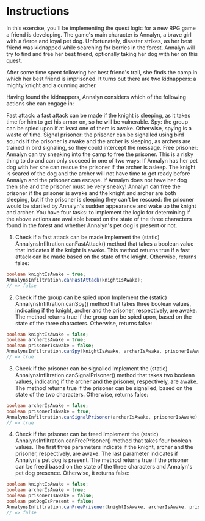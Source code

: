# Instructions
In this exercise, you'll be implementing the quest logic for a new RPG game a friend is developing. The game's main character is Annalyn, a brave girl with a fierce and loyal pet dog. Unfortunately, disaster strikes, as her best friend was kidnapped while searching for berries in the forest. Annalyn will try to find and free her best friend, optionally taking her dog with her on this quest.

After some time spent following her best friend's trail, she finds the camp in which her best friend is imprisoned. It turns out there are two kidnappers: a mighty knight and a cunning archer.

Having found the kidnappers, Annalyn considers which of the following actions she can engage in:

Fast attack: a fast attack can be made if the knight is sleeping, as it takes time for him to get his armor on, so he will be vulnerable.
Spy: the group can be spied upon if at least one of them is awake. Otherwise, spying is a waste of time.
Signal prisoner: the prisoner can be signalled using bird sounds if the prisoner is awake and the archer is sleeping, as archers are trained in bird signaling, so they could intercept the message.
Free prisoner: Annalyn can try sneaking into the camp to free the prisoner. This is a risky thing to do and can only succeed in one of two ways:
If Annalyn has her pet dog with her she can rescue the prisoner if the archer is asleep. The knight is scared of the dog and the archer will not have time to get ready before Annalyn and the prisoner can escape.
If Annalyn does not have her dog then she and the prisoner must be very sneaky! Annalyn can free the prisoner if the prisoner is awake and the knight and archer are both sleeping, but if the prisoner is sleeping they can't be rescued: the prisoner would be startled by Annalyn's sudden appearance and wake up the knight and archer.
You have four tasks: to implement the logic for determining if the above actions are available based on the state of the three characters found in the forest and whether Annalyn's pet dog is present or not.

1. Check if a fast attack can be made
Implement the (static) AnnalynsInfiltration.canFastAttack() method that takes a boolean value that indicates if the knight is awake. This method returns true if a fast attack can be made based on the state of the knight. Otherwise, returns false:
```java
boolean knightIsAwake = true;
AnnalynsInfiltration.canFastAttack(knightIsAwake);
// => false
```
2. Check if the group can be spied upon
Implement the (static) AnnalynsInfiltration.canSpy() method that takes three boolean values, indicating if the knight, archer and the prisoner, respectively, are awake. The method returns true if the group can be spied upon, based on the state of the three characters. Otherwise, returns false:
```java
boolean knightIsAwake = false;
boolean archerIsAwake = true;
boolean prisonerIsAwake = false;
AnnalynsInfiltration.canSpy(knightIsAwake, archerIsAwake, prisonerIsAwake);
// => true
```
3. Check if the prisoner can be signalled
Implement the (static) AnnalynsInfiltration.canSignalPrisoner() method that takes two boolean values, indicating if the archer and the prisoner, respectively, are awake. The method returns true if the prisoner can be signalled, based on the state of the two characters. Otherwise, returns false:
```java
boolean archerIsAwake = false;
boolean prisonerIsAwake = true;
AnnalynsInfiltration.canSignalPrisoner(archerIsAwake, prisonerIsAwake);
// => true
```
4. Check if the prisoner can be freed
Implement the (static) AnnalynsInfiltration.canFreePrisoner() method that takes four boolean values. The first three parameters indicate if the knight, archer and the prisoner, respectively, are awake. The last parameter indicates if Annalyn's pet dog is present. The method returns true if the prisoner can be freed based on the state of the three characters and Annalyn's pet dog presence. Otherwise, it returns false:
```java
boolean knightIsAwake = false;
boolean archerIsAwake = true;
boolean prisonerIsAwake = false;
boolean petDogIsPresent = false;
AnnalynsInfiltration.canFreePrisoner(knightIsAwake, archerIsAwake, prisonerIsAwake, petDogIsPresent);
// => false
```
